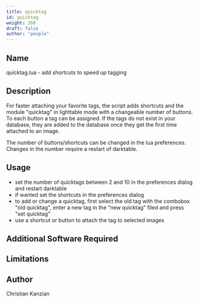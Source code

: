 ```yaml
---
title: quicktag
id: quicktag
weight: 260
draft: false
author: "people"
---
```


## Name

quicktag.lua - add shortcuts to speed up tagging
## Description

For faster attaching your favorite tags, the script adds shortcuts and
 the module "quicktag" in lighttable mode with a changeable number of buttons.
 To each button a tag can be assigned. If the tags do not exist in your database,
 they are added to the database once they get the first time attached to an image.

 The number of buttons/shortcuts can be changed in the lua preferences.
 Changes in the number require a restart of darktable.

## Usage

 * set the number of quicktags between 2 and 10 in the preferences dialog and restart darktable
 * if wanted set the shortcuts in the preferences dialog
 * to add or change a quicktag, first select the old tag with the combobox "old quicktag",
   enter a new tag in the "new quicktag" filed and press "set quicktag"
 * use a shortcut or button to attach the tag to selected images

## Additional Software Required


## Limitations


## Author

Christian Kanzian
